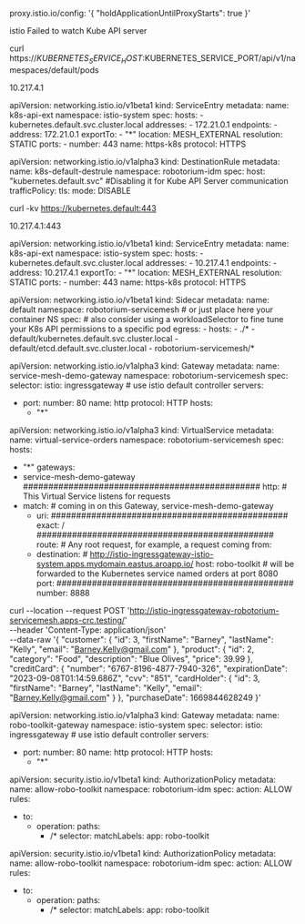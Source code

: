 proxy.istio.io/config: '{ "holdApplicationUntilProxyStarts": true }'

istio Failed to watch Kube API server

curl https://$KUBERNETES_SERVICE_HOST:$KUBERNETES_SERVICE_PORT/api/v1/namespaces/default/pods


10.217.4.1

apiVersion: networking.istio.io/v1beta1
kind: ServiceEntry
metadata:
  name: k8s-api-ext
  namespace: istio-system 
spec:
  hosts:
    - kubernetes.default.svc.cluster.local
  addresses:
    - 172.21.0.1
  endpoints:
    - address: 172.21.0.1
  exportTo:
    - "*"
  location: MESH_EXTERNAL
  resolution: STATIC
  ports:
    - number: 443
      name: https-k8s
      protocol: HTTPS


apiVersion: networking.istio.io/v1alpha3
kind: DestinationRule
metadata:
  name: k8s-default-destrule
  namespace: robotorium-idm
spec:
  host: "kubernetes.default.svc" #Disabling it for Kube API Server communication
  trafficPolicy:
    tls:
      mode: DISABLE      

curl -kv https://kubernetes.default:443      

10.217.4.1:443


apiVersion: networking.istio.io/v1beta1
kind: ServiceEntry
metadata:
  name: k8s-api-ext
  namespace: istio-system 
spec:
  hosts:
    - kubernetes.default.svc.cluster.local
  addresses:
    - 10.217.4.1
  endpoints:
    - address: 10.217.4.1
  exportTo:
    - "*"
  location: MESH_EXTERNAL
  resolution: STATIC
  ports:
    - number: 443
      name: https-k8s
      protocol: HTTPS



apiVersion: networking.istio.io/v1beta1
kind: Sidecar
metadata:
  name: default
  namespace: robotorium-servicemesh  # or just place here your container NS
spec:  # also consider using a workloadSelector to fine tune your K8s API permissions to a specific pod
  egress:
    - hosts:
        - ./*
        - default/kubernetes.default.svc.cluster.local
        - default/etcd.default.svc.cluster.local
        - robotorium-servicemesh/*




apiVersion: networking.istio.io/v1alpha3
kind: Gateway
metadata:
  name: service-mesh-demo-gateway
  namespace: robotorium-servicemesh
spec:
  selector:
    istio: ingressgateway # use istio default controller
  servers:
  - port:
      number: 80
      name: http
      protocol: HTTP
    hosts:
    - "*" 


apiVersion: networking.istio.io/v1alpha3
kind: VirtualService
metadata:
  name: virtual-service-orders
  namespace: robotorium-servicemesh
spec:
  hosts:
  - "*"
  gateways:
  - service-mesh-demo-gateway ###############################################
  http:                       # This Virtual Service listens for requests
  - match:                    # coming in on this Gateway, service-mesh-demo-gateway
    - uri:                    ###############################################
        exact: /     ###############################################
    route:           # Any root request, for example, a request coming from:
    - destination:   # http://istio-ingressgateway-istio-system.apps.mydomain.eastus.aroapp.io/
        host: robo-toolkit # will be forwarded to the Kubernetes service named orders at port 8080
        port:        ###############################################
          number: 8888           



curl --location --request POST 'http://istio-ingressgateway-robotorium-servicemesh.apps-crc.testing/' \
--header 'Content-Type: application/json' \
--data-raw '{
  "customer": {
    "id": 3,
    "firstName": "Barney",
    "lastName": "Kelly",
    "email": "Barney.Kelly@gmail.com"
  },
  "product": {
    "id": 2,
    "category": "Food",
    "description": "Blue Olives",
    "price": 39.99
  },
  "creditCard": {
    "number": "6767-8196-4877-7940-326",
    "expirationDate": "2023-09-08T01:14:59.686Z",
    "cvv": "851",
    "cardHolder": {
      "id": 3,
      "firstName": "Barney",
      "lastName": "Kelly",
      "email": "Barney.Kelly@gmail.com"
    }
  },
  "purchaseDate": 1669844628249
}'          




apiVersion: networking.istio.io/v1alpha3
kind: Gateway
metadata:
  name: robo-toolkit-gateway
  namespace: istio-system
spec:
  selector:
    istio: ingressgateway # use istio default controller
  servers:
  - port:
      number: 80
      name: http
      protocol: HTTP
    hosts:
    - "*"

apiVersion: security.istio.io/v1beta1
kind: AuthorizationPolicy
metadata: 
  name: allow-robo-toolkit 
  namespace: robotorium-idm
spec: 
  action: ALLOW
  rules:
   - to:
      - operation:
         paths:
           - /*
  selector:
     matchLabels: 
        app: robo-toolkit


apiVersion: security.istio.io/v1beta1
kind: AuthorizationPolicy
metadata: 
  name: allow-robo-toolkit
  namespace: robotorium-idm
spec: 
  action: ALLOW
  rules:
   - to:
      - operation:
         paths:
           - /*
  selector:
     matchLabels: 
       app: robo-toolkit        